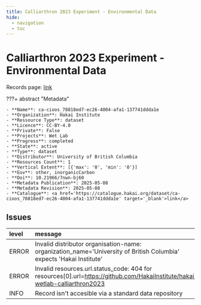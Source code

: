 ```yaml
---
title: Calliarthron 2023 Experiment - Environmental Data
hide:
  - navigation
  - toc
---
```


# Calliarthron 2023 Experiment - Environmental Data

Records page: <a href='https://catalogue.hakai.org/dataset/ca-cioos_78818ed7-ec26-4004-afa1-137741ddda1e' target='_blank'>link</a>

???+ abstract "Metadata"

    - **Name**: ca-cioos_78818ed7-ec26-4004-afa1-137741ddda1e 
    - **Organization**: Hakai Institute 
    - **Ressource Type**: dataset 
    - **Licence**: CC-BY-4.0 
    - **Private**: False 
    - **Projects**: Wet Lab 
    - **Progress**: completed 
    - **State**: active 
    - **Type**: dataset 
    - **Distributor**: University of British Columbia 
    - **Resources Count**: 1 
    - **Vertical Extent**: [{'max': '0', 'min': '0'}] 
    - **Eov**: other, inorganicCarbon 
    - **Doi**: 10.21966/7nwn-bj60 
    - **Metadata Publication**: 2025-05-08 
    - **Metadata Revision**: 2025-05-08 
    - **Catalogue**: <a href='https://catalogue.hakai.org/dataset/ca-cioos_78818ed7-ec26-4004-afa1-137741ddda1e' target='_blank'>link</a> 

<div id='map'></div>




## Issues
| level   | message                                                                                                                     |
|:--------|:----------------------------------------------------------------------------------------------------------------------------|
| ERROR   | Invalid distributor organisation-name: organization_name='University of British Columbia' expects 'Hakai Institute'         |
| ERROR   | Invalid resources.url.status_code: 404 for resources[0].url=https://github.com/HakaiInstitute/hakai-wetlab-calliarthron2023 |
| INFO    | Record isn't accesible via a standard data repository                                                                       |


<script>
   document.addEventListener("DOMContentLoaded", function() {
    var map = L.map('map').setView([51.505, -125.09], 5);
    L.tileLayer('https://tile.openstreetmap.org/{z}/{x}/{y}.png', {
        maxZoom: 19,
        attribution: '&copy; <a href="http://www.openstreetmap.org/copyright">OpenStreetMap</a>'
    }).addTo(map);
    var geojsonFeature = {
        "type": "Feature",
        "properties": {
            "name" : "Calliarthron 2023 Experiment - Environmental Data"
        },
        "geometry": {'type': 'Point', 'coordinates': [-125.2, 50.12]}
    }
    L.geoJSON(geojsonFeature).addTo(map);
   })
</script>